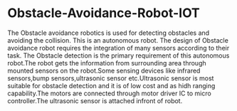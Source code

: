 # Obstacle-Avoidance-Robot-IOT
The Obstacle avoidance robotics is used for detecting obstacles and avoiding the collision. This is an autonomous robot. The design of Obstacle avoidance robot requires the integration of many sensors according to their task. The Obstacle detection is the primary requirement of this autonomous robot.The robot gets the information from surrounding area through mounted sensors on the robot.Some sensing devices like infrared sensors,bump sensors,ultrasonic sensor etc.Ultrasonic sensor is most suitable for obstacle detection and it is of low cost and as hidh ranging capability.The motors are connected through motor driver IC to micro controller.The ultrasonic sensor is attached infront of robot.
